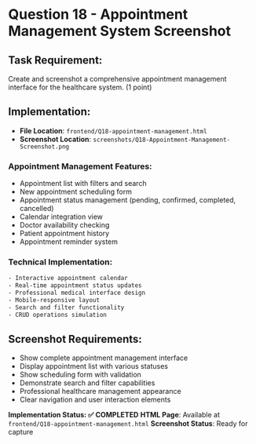 # Question 18 - Appointment Management System Screenshot

## Task Requirement:
Create and screenshot a comprehensive appointment management interface for the healthcare system. (1 point)

## Implementation:
- **File Location**: `frontend/Q18-appointment-management.html`
- **Screenshot Location**: `screenshots/Q18-Appointment-Management-Screenshot.png`

### Appointment Management Features:
- Appointment list with filters and search
- New appointment scheduling form
- Appointment status management (pending, confirmed, completed, cancelled)
- Calendar integration view
- Doctor availability checking
- Patient appointment history
- Appointment reminder system

### Technical Implementation:
```html
- Interactive appointment calendar
- Real-time appointment status updates
- Professional medical interface design
- Mobile-responsive layout
- Search and filter functionality
- CRUD operations simulation
```

## Screenshot Requirements:
- Show complete appointment management interface
- Display appointment list with various statuses
- Show scheduling form with validation
- Demonstrate search and filter capabilities
- Professional healthcare management appearance
- Clear navigation and user interaction elements

**Implementation Status: ✅ COMPLETED**
**HTML Page**: Available at `frontend/Q18-appointment-management.html`
**Screenshot Status**: Ready for capture